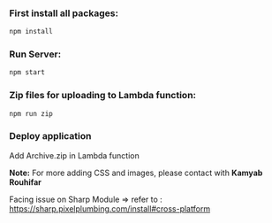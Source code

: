 ### First install all packages:

```sh
npm install
```

### Run Server:

```sh
npm start
```

### Zip files for uploading to Lambda function:

```sh
npm run zip
```

### Deploy application

Add Archive.zip in Lambda function

<b>Note:</b> For more adding CSS and images, please contact with <b> Kamyab Rouhifar </b>

Facing issue on Sharp Module => refer to : https://sharp.pixelplumbing.com/install#cross-platform

